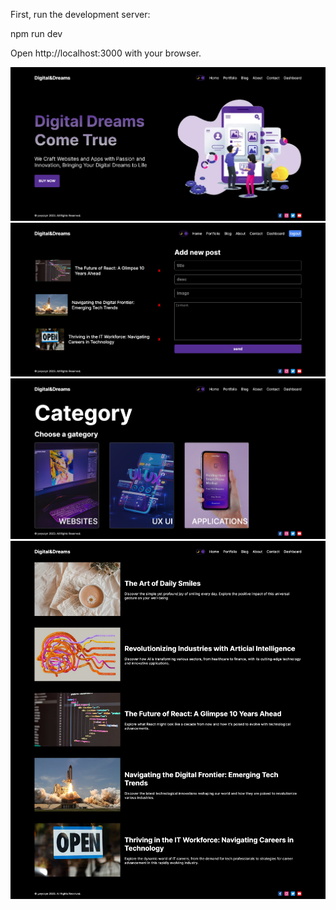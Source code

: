 First, run the development server:

npm run dev

Open http://localhost:3000 with your browser.

<div>
    <img src="/public/img/home.png"/>
    <img src="/public/img/dashboard.png"/>
    <img src="/public/img/portfolio.png"/>
    <img src="/public/img/blog.png"/>
</div>
